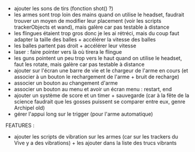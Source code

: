 - ajouter les sons de tirs (fonction shot() ?)
- les armes sont trop loin des mains quand on utilise le headset, faudrait trouver un moyen de modifier leur placement (voir les scripts trackerObjects et wand), mais galère car pas testable à distance
- les flingues étaient trop gros donc je les ai rétréci, mais du coup faut adapter la taille des balles + accélérer la vitesse des balles
- les balles partent pas droit + accélérer leur vitesse
- laser : faire pointer vers là où tirera le flingue
- les guns pointent un peu trop vers le haut quand on utilise le headset, faut les rotate, mais galère car pas testable à distance
- ajouter sur l'écran une barre de vie et le chargeur de l'arme en cours (et associer à un bouton le rechargement de l'arme + bruit de recharge)
- associer un bouton au changement d'arme
- associer un bouton au menu et avoir un écran menu : restart, end
- ajouter un système de score et un timer + sauvegarde (car à la fête de la science faudrait que les gosses puissent se comparer entre eux, genre Archipel old)
- gérer l'appui long sur le trigger (pour l'arme automatique)

FEATURES :
- ajouter les scripts de vibration sur les armes (car sur les trackers du Vive y a des vibrations) + les ajouter dans la liste des trucs vibrants
